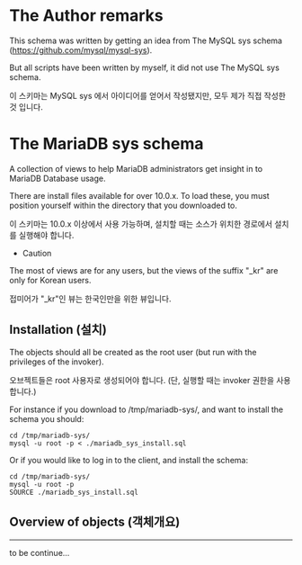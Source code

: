 # The Author remarks

This schema was written by getting an idea from The MySQL sys schema (https://github.com/mysql/mysql-sys).

But all scripts have been written by myself, it did not use The MySQL sys schema.

이 스키마는 MySQL sys 에서 아이디어를 얻어서 작성됐지만, 모두 제가 직접 작성한 것 입니다.

# The MariaDB sys schema

A collection of views to help MariaDB administrators get insight in to MariaDB Database usage.

There are install files available for over 10.0.x. To load these, you must position yourself within the directory that you downloaded to.

이 스키마는 10.0.x 이상에서 사용 가능하며, 설치할 때는 소스가 위치한 경로에서 설치를 실행해야 합니다.

* Caution

The most of views are for any users, but the views of the suffix "_kr" are only for Korean users. 

접미어가 "_kr"인 뷰는 한국인만을 위한 뷰입니다.

## Installation (설치)

The objects should all be created as the root user (but run with the privileges of the invoker).

오브젝트들은 root 사용자로 생성되어야 합니다. (단, 실행할 때는 invoker 권한을 사용합니다.)

For instance if you download to /tmp/mariadb-sys/, and want to install the schema you should:

```
cd /tmp/mariadb-sys/
mysql -u root -p < ./mariadb_sys_install.sql
```

Or if you would like to log in to the client, and install the schema:

```
cd /tmp/mariadb-sys/
mysql -u root -p 
SOURCE ./mariadb_sys_install.sql
```

## Overview of objects (객체개요)

---

to be continue...
